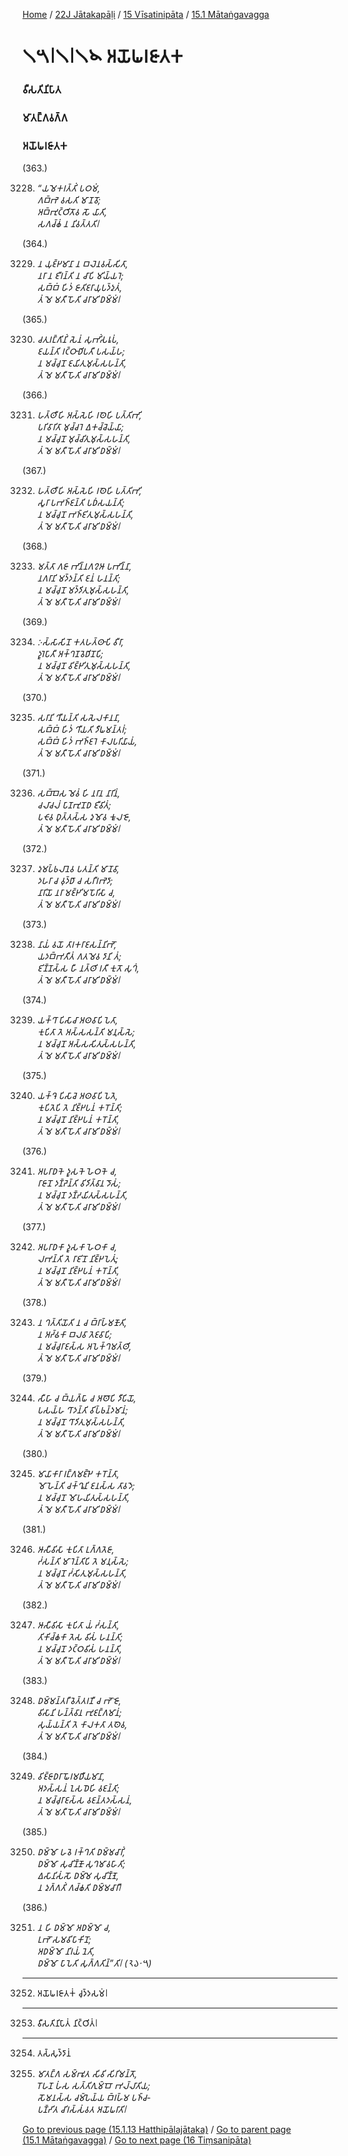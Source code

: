
[Home](/) / [22J Jātakapāḷi](/tipitaka/22J.md) / [15 Vīsatinipāta](/tipitaka/22J/15.md) / [15.1 Mātaṅgavagga](/tipitaka/22J/15/15.1.md)

# 𑁧𑁫𑁇𑁧𑁇𑁧𑁪 𑀅𑀬𑁄𑀖𑀭𑀚𑀸𑀢𑀓

### 𑀯𑀻𑀲𑀢𑀺𑀦𑀺𑀧𑀸𑀢

### 𑀫𑀸𑀢𑀗𑁆𑀕𑀯𑀕𑁆𑀕

### 𑀅𑀬𑁄𑀖𑀭𑀚𑀸𑀢𑀓

(363.)

3228. _“𑀬𑀫𑁂𑀓𑀭𑀢𑁆𑀢𑀺𑀁 𑀧𑀞𑀫𑀁,_  
_𑀕𑀩𑁆𑀪𑁂 𑀯𑀲𑀢𑀺 𑀫𑀸𑀡𑀯𑁄;_  
_𑀅𑀩𑁆𑀪𑀼𑀝𑁆𑀞𑀺𑀢𑁄𑀯 𑀲𑁄 𑀬𑀸𑀢𑀺,_  
_𑀲𑀕𑀘𑁆𑀙𑀁 𑀦 𑀦𑀺𑀯𑀢𑁆𑀢𑀢𑀺𑁇_  


(364.)

3229. _𑀦 𑀬𑀼𑀚𑁆𑀛𑀫𑀸𑀦𑀸 𑀦 𑀩𑀮𑁂𑀦𑀯𑀲𑁆𑀲𑀺𑀢𑀸,_  
_𑀦𑀭𑀸 𑀦 𑀚𑀻𑀭𑀦𑁆𑀢𑀺 𑀦 𑀘𑀸𑀧𑀺 𑀫𑀺𑀬𑁆𑀬𑀭𑁂;_  
_𑀲𑀩𑁆𑀩𑀁 𑀳𑀺𑀤𑀁 𑀚𑀸𑀢𑀺𑀚𑀭𑀸𑀬𑀼𑀧𑀤𑁆𑀤𑀼𑀢𑀁,_  
_𑀢𑀁 𑀫𑁂 𑀫𑀢𑀻 𑀳𑁄𑀢𑀺 𑀘𑀭𑀸𑀫𑀺 𑀥𑀫𑁆𑀫𑀁𑁇_  


(365.)

3230. _𑀘𑀢𑀼𑀭𑀗𑁆𑀕𑀺𑀦𑀺𑀁 𑀲𑁂𑀦𑀁 𑀲𑀼𑀪𑀺𑀁𑀲𑀭𑀽𑀧𑀁,_  
_𑀚𑀬𑀦𑁆𑀢𑀺 𑀭𑀝𑁆𑀞𑀸𑀥𑀺𑀧𑀢𑀻 𑀧𑀲𑀬𑁆𑀳;_  
_𑀦 𑀫𑀘𑁆𑀘𑀼𑀦𑁄 𑀚𑀬𑀺𑀢𑀼𑀫𑀼𑀲𑁆𑀲𑀳𑀦𑁆𑀢𑀺,_  
_𑀢𑀁 𑀫𑁂 𑀫𑀢𑀻 𑀳𑁄𑀢𑀺 𑀘𑀭𑀸𑀫𑀺 𑀥𑀫𑁆𑀫𑀁𑁇_  


(366.)

3231. _𑀳𑀢𑁆𑀣𑀻𑀳𑀺 𑀅𑀲𑁆𑀲𑁂𑀳𑀺 𑀭𑀣𑁂𑀳𑀺 𑀧𑀢𑁆𑀢𑀺𑀪𑀺,_  
_𑀧𑀭𑀺𑀯𑀸𑀭𑀺𑀢𑀸 𑀫𑀼𑀘𑁆𑀘𑀭𑁂 𑀏𑀓𑀘𑁆𑀘𑁂𑀬𑁆𑀬𑀸;_  
_𑀦 𑀫𑀘𑁆𑀘𑀼𑀦𑁄 𑀫𑀼𑀘𑁆𑀘𑀺𑀢𑀼𑀫𑀼𑀲𑁆𑀲𑀳𑀦𑁆𑀢𑀺,_  
_𑀢𑀁 𑀫𑁂 𑀫𑀢𑀻 𑀳𑁄𑀢𑀺 𑀘𑀭𑀸𑀫𑀺 𑀥𑀫𑁆𑀫𑀁𑁇_  


(367.)

3232. _𑀳𑀢𑁆𑀣𑀻𑀳𑀺 𑀅𑀲𑁆𑀲𑁂𑀳𑀺 𑀭𑀣𑁂𑀳𑀺 𑀧𑀢𑁆𑀢𑀺𑀪𑀺,_  
_𑀲𑀽𑀭𑀸 𑀧𑀪𑀜𑁆𑀚𑀦𑁆𑀢𑀺 𑀧𑀥𑀁𑀲𑀬𑀦𑁆𑀢𑀺;_  
_𑀦 𑀫𑀘𑁆𑀘𑀼𑀦𑁄 𑀪𑀜𑁆𑀚𑀺𑀢𑀼𑀫𑀼𑀲𑁆𑀲𑀳𑀦𑁆𑀢𑀺,_  
_𑀢𑀁 𑀫𑁂 𑀫𑀢𑀻 𑀳𑁄𑀢𑀺 𑀘𑀭𑀸𑀫𑀺 𑀥𑀫𑁆𑀫𑀁𑁇_  


(368.)

3233. _𑀫𑀢𑁆𑀢𑀸 𑀕𑀚𑀸 𑀪𑀺𑀦𑁆𑀦𑀕𑀍𑀆 𑀧𑀪𑀺𑀦𑁆𑀦𑀸,_  
_𑀦𑀕𑀭𑀸𑀦𑀺 𑀫𑀤𑁆𑀤𑀦𑁆𑀢𑀺 𑀚𑀦𑀁 𑀳𑀦𑀦𑁆𑀢𑀺;_  
_𑀦 𑀫𑀘𑁆𑀘𑀼𑀦𑁄 𑀫𑀤𑁆𑀤𑀺𑀢𑀼𑀫𑀼𑀲𑁆𑀲𑀳𑀦𑁆𑀢𑀺,_  
_𑀢𑀁 𑀫𑁂 𑀫𑀢𑀻 𑀳𑁄𑀢𑀺 𑀘𑀭𑀸𑀫𑀺 𑀥𑀫𑁆𑀫𑀁𑁇_  


(369.)

3234. _𑀇𑀲𑁆𑀲𑀸𑀲𑀺𑀦𑁄 𑀓𑀢𑀳𑀢𑁆𑀣𑀸𑀧𑀺 𑀯𑀻𑀭𑀸,_  
_𑀤𑀽𑀭𑁂𑀧𑀸𑀢𑀻 𑀅𑀓𑁆𑀔𑀡𑀯𑁂𑀥𑀺𑀦𑁄𑀧𑀺;_  
_𑀦 𑀫𑀘𑁆𑀘𑀼𑀦𑁄 𑀯𑀺𑀚𑁆𑀛𑀺𑀢𑀼𑀫𑀼𑀲𑁆𑀲𑀳𑀦𑁆𑀢𑀺,_  
_𑀢𑀁 𑀫𑁂 𑀫𑀢𑀻 𑀳𑁄𑀢𑀺 𑀘𑀭𑀸𑀫𑀺 𑀥𑀫𑁆𑀫𑀁𑁇_  


(370.)

3235. _𑀲𑀭𑀸𑀦𑀺 𑀔𑀻𑀬𑀦𑁆𑀢𑀺 𑀲𑀲𑁂𑀮𑀓𑀸𑀦𑀦𑀸,_  
_𑀲𑀩𑁆𑀩𑀁 𑀳𑀺𑀤𑀁 𑀔𑀻𑀬𑀢𑀺 𑀤𑀻𑀖𑀫𑀦𑁆𑀢𑀭𑀁;_  
_𑀲𑀩𑁆𑀩𑀁 𑀳𑀺𑀤𑀁 𑀪𑀜𑁆𑀚𑀭𑁂 𑀓𑀸𑀮𑀧𑀭𑀺𑀬𑀸𑀬𑀁,_  
_𑀢𑀁 𑀫𑁂 𑀫𑀢𑀻 𑀳𑁄𑀢𑀺 𑀘𑀭𑀸𑀫𑀺 𑀥𑀫𑁆𑀫𑀁𑁇_  


(371.)

3236. _𑀲𑀩𑁆𑀩𑁂𑀲 𑀫𑁂𑀯𑀁 𑀳𑀺 𑀦𑀭𑀸𑀦 𑀦𑀸𑀭𑀺𑀦𑀁,_  
_𑀘𑀮𑀸𑀘𑀮𑀁 𑀧𑀸𑀡𑀪𑀼𑀦𑁄𑀥 𑀚𑀻𑀯𑀺𑀢𑀁;_  
_𑀧𑀝𑁄𑀯 𑀥𑀼𑀢𑁆𑀢𑀲𑁆𑀲 𑀤𑀼𑀫𑁄𑀯 𑀓𑀽𑀮𑀚𑁄,_  
_𑀢𑀁 𑀫𑁂 𑀫𑀢𑀻 𑀳𑁄𑀢𑀺 𑀘𑀭𑀸𑀫𑀺 𑀥𑀫𑁆𑀫𑀁𑁇_  


(372.)

3237. _𑀤𑀼𑀫𑀧𑁆𑀨𑀮𑀸𑀦𑁂𑀯 𑀧𑀢𑀦𑁆𑀢𑀺 𑀫𑀸𑀡𑀯𑀸,_  
_𑀤𑀳𑀭𑀸 𑀘 𑀯𑀼𑀤𑁆𑀥𑀸 𑀘 𑀲𑀭𑀻𑀭𑀪𑁂𑀤𑀸;_  
_𑀦𑀸𑀭𑀺𑀬𑁄 𑀦𑀭𑀸 𑀫𑀚𑁆𑀛𑀺𑀫𑀧𑁄𑀭𑀺𑀲𑀸 𑀘,_  
_𑀢𑀁 𑀫𑁂 𑀫𑀢𑀻 𑀳𑁄𑀢𑀺 𑀘𑀭𑀸𑀫𑀺 𑀥𑀫𑁆𑀫𑀁𑁇_  


(373.)

3238. _𑀦𑀸𑀬𑀁 𑀯𑀬𑁄 𑀢𑀸𑀭𑀓𑀭𑀸𑀚𑀲𑀦𑁆𑀦𑀺𑀪𑁄,_  
_𑀬𑀤𑀩𑁆𑀪𑀢𑀻𑀢𑀁 𑀕𑀢𑀫𑁂𑀯 𑀤𑀸𑀦𑀺 𑀢𑀁;_  
_𑀚𑀺𑀡𑁆𑀡𑀲𑁆𑀲 𑀳𑀻 𑀦𑀢𑁆𑀣𑀺 𑀭𑀢𑀻 𑀓𑀼𑀢𑁄 𑀲𑀼𑀔𑀁,_  
_𑀢𑀁 𑀫𑁂 𑀫𑀢𑀻 𑀳𑁄𑀢𑀺 𑀘𑀭𑀸𑀫𑀺 𑀥𑀫𑁆𑀫𑀁𑁇_  


(374.)

3239. _𑀬𑀓𑁆𑀔𑀸 𑀧𑀺𑀲𑀸𑀘𑀸 𑀅𑀣𑀯𑀸𑀧𑀺 𑀧𑁂𑀢𑀸,_  
_𑀓𑀼𑀧𑀺𑀢𑀸 𑀢𑁂 𑀅𑀲𑁆𑀲𑀲𑀦𑁆𑀢𑀺 𑀫𑀦𑀼𑀲𑁆𑀲𑁂;_  
_𑀦 𑀫𑀘𑁆𑀘𑀼𑀦𑁄 𑀅𑀲𑁆𑀲𑀲𑀺𑀢𑀼𑀲𑁆𑀲𑀳𑀦𑁆𑀢𑀺,_  
_𑀢𑀁 𑀫𑁂 𑀫𑀢𑀻 𑀳𑁄𑀢𑀺 𑀘𑀭𑀸𑀫𑀺 𑀥𑀫𑁆𑀫𑀁𑁇_  


(375.)

3240. _𑀬𑀓𑁆𑀔𑁂 𑀧𑀺𑀲𑀸𑀘𑁂 𑀅𑀣𑀯𑀸𑀧𑀺 𑀧𑁂𑀢𑁂,_  
_𑀓𑀼𑀧𑀺𑀢𑁂𑀧𑀺 𑀢𑁂 𑀦𑀺𑀚𑁆𑀛𑀧𑀦𑀁 𑀓𑀭𑁄𑀦𑁆𑀢𑀺;_  
_𑀦 𑀫𑀘𑁆𑀘𑀼𑀦𑁄 𑀦𑀺𑀚𑁆𑀛𑀧𑀦𑀁 𑀓𑀭𑁄𑀦𑁆𑀢𑀺,_  
_𑀢𑀁 𑀫𑁂 𑀫𑀢𑀻 𑀳𑁄𑀢𑀺 𑀘𑀭𑀸𑀫𑀺 𑀥𑀫𑁆𑀫𑀁𑁇_  


(376.)

3241. _𑀅𑀧𑀭𑀸𑀥𑀓𑁂 𑀤𑀽𑀲𑀓𑁂 𑀳𑁂𑀞𑀓𑁂 𑀘,_  
_𑀭𑀸𑀚𑀸𑀦𑁄 𑀤𑀡𑁆𑀟𑁂𑀦𑁆𑀢𑀺 𑀯𑀺𑀤𑀺𑀢𑁆𑀯𑀸𑀦 𑀤𑁄𑀲𑀁;_  
_𑀦 𑀫𑀘𑁆𑀘𑀼𑀦𑁄 𑀤𑀡𑁆𑀟𑀬𑀺𑀢𑀼𑀲𑁆𑀲𑀳𑀦𑁆𑀢𑀺,_  
_𑀢𑀁 𑀫𑁂 𑀫𑀢𑀻 𑀳𑁄𑀢𑀺 𑀘𑀭𑀸𑀫𑀺 𑀥𑀫𑁆𑀫𑀁𑁇_  


(377.)

3242. _𑀅𑀧𑀭𑀸𑀥𑀓𑀸 𑀤𑀽𑀲𑀓𑀸 𑀳𑁂𑀞𑀓𑀸 𑀘,_  
_𑀮𑀪𑀦𑁆𑀢𑀺 𑀢𑁂 𑀭𑀸𑀚𑀺𑀦𑁄 𑀦𑀺𑀚𑁆𑀛𑀧𑁂𑀢𑀼𑀁;_  
_𑀦 𑀫𑀘𑁆𑀘𑀼𑀦𑁄 𑀦𑀺𑀚𑁆𑀛𑀧𑀦𑀁 𑀓𑀭𑁄𑀦𑁆𑀢𑀺,_  
_𑀢𑀁 𑀫𑁂 𑀫𑀢𑀻 𑀳𑁄𑀢𑀺 𑀘𑀭𑀸𑀫𑀺 𑀥𑀫𑁆𑀫𑀁𑁇_  


(378.)

3243. _𑀦 𑀔𑀢𑁆𑀢𑀺𑀬𑁄𑀢𑀺 𑀦 𑀘 𑀩𑁆𑀭𑀸𑀳𑁆𑀫𑀡𑁄𑀢𑀺,_  
_𑀦 𑀅𑀟𑁆𑀠𑀓𑀸 𑀩𑀮𑀯𑀸 𑀢𑁂𑀚𑀯𑀸𑀧𑀺;_  
_𑀦 𑀫𑀘𑁆𑀘𑀼𑀭𑀸𑀚𑀲𑁆𑀲 𑀅𑀧𑁂𑀓𑁆𑀔𑀫𑀢𑁆𑀣𑀺,_  
_𑀢𑀁 𑀫𑁂 𑀫𑀢𑀻 𑀳𑁄𑀢𑀺 𑀘𑀭𑀸𑀫𑀺 𑀥𑀫𑁆𑀫𑀁𑁇_  


(379.)

3244. _𑀲𑀻𑀳𑀸 𑀘 𑀩𑁆𑀬𑀕𑁆𑀖𑀸 𑀘 𑀅𑀣𑁄𑀧𑀺 𑀤𑀻𑀧𑀺𑀬𑁄,_  
_𑀧𑀲𑀬𑁆𑀳 𑀔𑀸𑀤𑀦𑁆𑀢𑀺 𑀯𑀺𑀧𑁆𑀨𑀦𑁆𑀤𑀫𑀸𑀦𑀁;_  
_𑀦 𑀫𑀘𑁆𑀘𑀼𑀦𑁄 𑀔𑀸𑀤𑀺𑀢𑀼𑀫𑀼𑀲𑁆𑀲𑀳𑀦𑁆𑀢𑀺,_  
_𑀢𑀁 𑀫𑁂 𑀫𑀢𑀻 𑀳𑁄𑀢𑀺 𑀘𑀭𑀸𑀫𑀺 𑀥𑀫𑁆𑀫𑀁𑁇_  


(380.)

3245. _𑀫𑀸𑀬𑀸𑀓𑀸𑀭𑀸 𑀭𑀗𑁆𑀕𑀫𑀚𑁆𑀛𑁂 𑀓𑀭𑁄𑀦𑁆𑀢𑀸,_  
_𑀫𑁄𑀳𑁂𑀦𑁆𑀢𑀺 𑀘𑀓𑁆𑀔𑀽𑀦𑀺 𑀚𑀦𑀲𑁆𑀲 𑀢𑀸𑀯𑀤𑁂;_  
_𑀦 𑀫𑀘𑁆𑀘𑀼𑀦𑁄 𑀫𑁄𑀳𑀬𑀺𑀢𑀼𑀲𑁆𑀲𑀳𑀦𑁆𑀢𑀺,_  
_𑀢𑀁 𑀫𑁂 𑀫𑀢𑀻 𑀳𑁄𑀢𑀺 𑀘𑀭𑀸𑀫𑀺 𑀥𑀫𑁆𑀫𑀁𑁇_  


(381.)

3246. _𑀆𑀲𑀻𑀯𑀺𑀲𑀸 𑀓𑀼𑀧𑀺𑀢𑀸 𑀉𑀕𑁆𑀕𑀢𑁂𑀚𑀸,_  
_𑀟𑀁𑀲𑀦𑁆𑀢𑀺 𑀫𑀸𑀭𑁂𑀦𑁆𑀢𑀺𑀧𑀺 𑀢𑁂 𑀫𑀦𑀼𑀲𑁆𑀲𑁂;_  
_𑀦 𑀫𑀘𑁆𑀘𑀼𑀦𑁄 𑀟𑀁𑀲𑀺𑀢𑀼𑀫𑀼𑀲𑁆𑀲𑀳𑀦𑁆𑀢𑀺,_  
_𑀢𑀁 𑀫𑁂 𑀫𑀢𑀻 𑀳𑁄𑀢𑀺 𑀘𑀭𑀸𑀫𑀺 𑀥𑀫𑁆𑀫𑀁𑁇_  


(382.)

3247. _𑀆𑀲𑀻𑀯𑀺𑀲𑀸 𑀓𑀼𑀧𑀺𑀢𑀸 𑀬𑀁 𑀟𑀁𑀲𑀦𑁆𑀢𑀺,_  
_𑀢𑀺𑀓𑀺𑀘𑁆𑀙𑀓𑀸 𑀢𑁂𑀲 𑀯𑀺𑀲𑀁 𑀳𑀦𑀦𑁆𑀢𑀺;_  
_𑀦 𑀫𑀘𑁆𑀘𑀼𑀦𑁄 𑀤𑀝𑁆𑀞𑀯𑀺𑀲𑀁 𑀳𑀦𑀦𑁆𑀢𑀺,_  
_𑀢𑀁 𑀫𑁂 𑀫𑀢𑀻 𑀳𑁄𑀢𑀺 𑀘𑀭𑀸𑀫𑀺 𑀥𑀫𑁆𑀫𑀁𑁇_  


(383.)

3248. _𑀥𑀫𑁆𑀫𑀦𑁆𑀢𑀭𑀻 𑀯𑁂𑀢𑁆𑀢𑀭𑀡𑀻 𑀘 𑀪𑁄𑀚𑁄,_  
_𑀯𑀺𑀲𑀸𑀦𑀺 𑀳𑀦𑁆𑀢𑁆𑀯𑀸𑀦 𑀪𑀼𑀚𑀗𑁆𑀕𑀫𑀸𑀦𑀁;_  
_𑀲𑀼𑀬𑁆𑀬𑀦𑁆𑀢𑀺 𑀢𑁂 𑀓𑀸𑀮𑀓𑀢𑀸 𑀢𑀣𑁂𑀯,_  
_𑀢𑀁 𑀫𑁂 𑀫𑀢𑀻 𑀳𑁄𑀢𑀺 𑀘𑀭𑀸𑀫𑀺 𑀥𑀫𑁆𑀫𑀁𑁇_  


(384.)

3249. _𑀯𑀺𑀚𑁆𑀚𑀸𑀥𑀭𑀸 𑀖𑁄𑀭𑀫𑀥𑀻𑀬𑀫𑀸𑀦𑀸,_  
_𑀅𑀤𑀲𑁆𑀲𑀦𑀁 𑀑𑀲𑀥𑁂𑀳𑀺 𑀯𑀚𑀦𑁆𑀢𑀺;_  
_𑀦 𑀫𑀘𑁆𑀘𑀼𑀭𑀸𑀚𑀲𑁆𑀲 𑀯𑀚𑀦𑁆𑀢𑀤𑀲𑁆𑀲𑀦𑀁,_  
_𑀢𑀁 𑀫𑁂 𑀫𑀢𑀻 𑀳𑁄𑀢𑀺 𑀘𑀭𑀸𑀫𑀺 𑀥𑀫𑁆𑀫𑀁𑁇_  


(385.)

3250. _𑀥𑀫𑁆𑀫𑁄 𑀳𑀯𑁂 𑀭𑀓𑁆𑀔𑀢𑀺 𑀥𑀫𑁆𑀫𑀘𑀸𑀭𑀺𑀁,_  
_𑀥𑀫𑁆𑀫𑁄 𑀲𑀼𑀘𑀺𑀡𑁆𑀡𑁄 𑀲𑀼𑀔𑀫𑀸𑀯𑀳𑀸𑀢𑀺;_  
_𑀏𑀲𑀸𑀦𑀺𑀲𑀁𑀲𑁄 𑀥𑀫𑁆𑀫𑁂 𑀲𑀼𑀘𑀺𑀡𑁆𑀡𑁂,_  
_𑀦 𑀤𑀼𑀕𑁆𑀕𑀢𑀺𑀁 𑀕𑀘𑁆𑀙𑀢𑀺 𑀥𑀫𑁆𑀫𑀘𑀸𑀭𑀻𑁇_  


(386.)

3251. _𑀦 𑀳𑀺 𑀥𑀫𑁆𑀫𑁄 𑀅𑀥𑀫𑁆𑀫𑁄 𑀘,_  
_𑀉𑀪𑁄 𑀲𑀫𑀯𑀺𑀧𑀸𑀓𑀺𑀦𑁄;_  
_𑀅𑀥𑀫𑁆𑀫𑁄 𑀦𑀺𑀭𑀬𑀁 𑀦𑁂𑀢𑀺,_  
_𑀥𑀫𑁆𑀫𑁄 𑀧𑀸𑀧𑁂𑀢𑀺 𑀲𑀼𑀕𑁆𑀕𑀢𑀺𑀦𑁆”𑀢𑀺𑁇 (𑁨𑁬𑁦𑁫)_  


---

3252. 𑀅𑀬𑁄𑀖𑀭𑀚𑀸𑀢𑀓𑀁 𑀘𑀼𑀤𑁆𑀤𑀲𑀫𑀁𑁇



---

3253. 𑀯𑀻𑀲𑀢𑀺𑀦𑀺𑀧𑀸𑀢𑀁 𑀦𑀺𑀝𑁆𑀞𑀺𑀢𑀁𑁇



---

3254. 𑀢𑀲𑁆𑀲𑀼𑀤𑁆𑀤𑀸𑀦𑀁



3255. _𑀫𑀸𑀢𑀗𑁆𑀕 𑀲𑀫𑁆𑀪𑀽𑀢 𑀲𑀺𑀯𑀺 𑀲𑀺𑀭𑀺𑀫𑀦𑁆𑀢𑁄,_  
_𑀭𑁄𑀳𑀡 𑀳𑀁𑀲 𑀲𑀢𑁆𑀢𑀺𑀕𑀼𑀫𑁆𑀩𑁄 𑀪𑀮𑁆𑀮𑀸𑀢𑀺𑀬;_  
_𑀲𑁄𑀫𑀦𑀲𑁆𑀲 𑀘𑀫𑁆𑀧𑁂𑀬𑁆𑀬 𑀩𑁆𑀭𑀳𑁆𑀫 𑀧𑀜𑁆𑀘-_  
_𑀧𑀡𑁆𑀟𑀺𑀢 𑀘𑀺𑀭𑀲𑁆𑀲𑀁𑀯𑀢 𑀅𑀬𑁄𑀖𑀭𑀸𑀢𑀺𑁇_  


[Go to previous page (15.1.13 Hatthipālajātaka)](/tipitaka/22J/15/15.1/15.1.13.md) / [Go to parent page (15.1 Mātaṅgavagga)](/tipitaka/22J/15/15.1.md) / [Go to next page (16 Tiṃsanipāta)](/tipitaka/22J/16.md)


